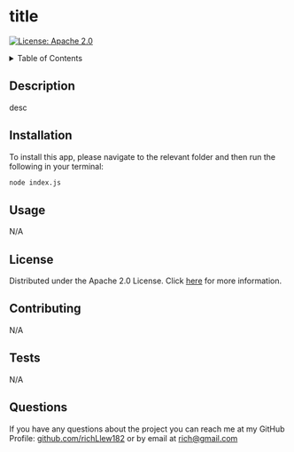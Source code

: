 # title
  [![License: Apache 2.0](https://img.shields.io/badge/License-Apache_2.0-blue.svg)](https://opensource.org/licenses/Apache-2.0)
  
  <!-- TABLE OF CONTENTS -->
<details>
  <summary>Table of Contents</summary>
  <ol>
    <li><a href="#description">Description</a></li>
    <li><a href="#installation">Installation</a></li>
    <li><a href="#usage">Usage</a></li>
    <li><a href="#license">License</a></li>
    <li><a href="#contributing">Contributing</a></li>
    <li><a href="#tests">Tests</a></li>
    <li><a href="#questions">Questions</a></li>
  </ol>
</details>

## Description

desc

## Installation


  To install this app, please navigate to the relevant folder and then run the following in your terminal:
~~~sh
node index.js
~~~

## Usage

N/A

## License

Distributed under the Apache 2.0 License. Click [here](https://opensource.org/licenses/Apache-2.0) for more information.

## Contributing

N/A

## Tests

N/A

## Questions

If you have any questions about the project you can reach me at my GitHub Profile: [github.com/richLlew182](https://github.com/richLlew182) or by email at rich@gmail.com

